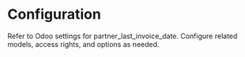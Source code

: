 # Configuration

Refer to Odoo settings for partner_last_invoice_date. Configure related models, access rights, and options as needed.
